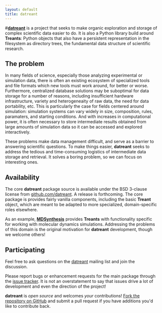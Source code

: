 ```yaml
---
layout: default
title: datreant
---
```

#[**datreant**]({{site.baseurl}})
is a project that seeks to make organic exploration and storage of
complex scientific data easier to do. It is also a Python library build around
**Treants**: Python objects that also have a persistent representation in the
filesystem as directory trees, the fundamental data structure of scientific
research.


## The problem

In many fields of science, especially those analyzing experimental or
simulation data, there is often an existing ecosystem of specialized tools and 
file formats which new tools must work around, for better or worse.
Furthermore, centralized database solutions may be suboptimal for data
storage for a number of reasons, including insufficient hardware
infrastructure, variety and heterogeneaity of raw data, the need for data
portability, etc. This is particularly the case for fields centered around
simulation: simulation systems can vary widely in size, composition, rules,
paramaters, and starting conditions. And with increases in computational power,
it is often necessary to store intermediate results obtained from large amounts
of simulation data so it can be accessed and explored interactively.

These problems make data management difficult, and serve as a barrier to
answering scientific questions. To make things easier, **datreant** seeks to
address the tedious and time-consuming logistics of intermediate data storage
and retrieval. It solves a boring problem, so we can focus on interesting ones.


## Availability

The core **datreant** package source is available under the BSD 3-clause license from
[github.com/datreant](https://github.com/datreant). A release is forthcoming. The core
package is provides fairly vanilla components, including the basic **Treant**
object, which are meant to be adapted to more specialized, domain-specific roles
elsewhere. 

As an example, [**MDSynthesis**](https://github.com/datreant/MDSynthesis)
provides **Treants** with functionality specific for working with molecular
dynamics simulations. Addressing the problems of this domain is the original
motivation for **datreant** development, though we welcome others!


## Participating

Feel free to ask questions on the
[datreant](http://groups.google.com/group/datreant) mailing list and join the
discussion.

Please report bugs or enhancement requests for the main package through the
[issue tracker](https://github.com/datreant/datreant/issues). It is not
an overstatement to say that issues drive a lot of development and 
even the direction of the project!

**datreant** is *open source* and welcomes *your* contributions! [Fork the repository
on GitHub](https://github.com/datreant/datreant#fork-destination-box) and
submit a pull request if you have additions you'd like to contribute back.
